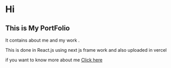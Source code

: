 # Hi 
## This is My PortFolio 

It contains about me and my work .

This is done in  React.js using next js frame work and also uploaded in  vercel 



if you want to know more about me 
 [Click here ](https://portpolio-anilikarikatti.vercel.app/)
